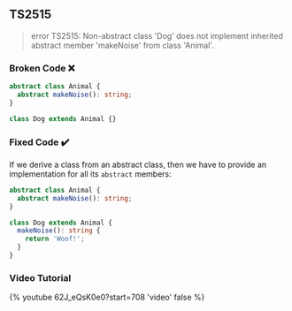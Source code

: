 ## TS2515

> error TS2515: Non-abstract class 'Dog' does not implement inherited abstract member 'makeNoise' from class 'Animal'.

### Broken Code ❌

```ts
abstract class Animal {
  abstract makeNoise(): string;
}

class Dog extends Animal {}
```

### Fixed Code ✔️

If we derive a class from an abstract class, then we have to provide an implementation for all its `abstract` members:

```ts
abstract class Animal {
  abstract makeNoise(): string;
}

class Dog extends Animal {
  makeNoise(): string {
    return 'Woof!';
  }
}
```

### Video Tutorial

{% youtube 62J_eQsK0e0?start=708 'video' false %}

